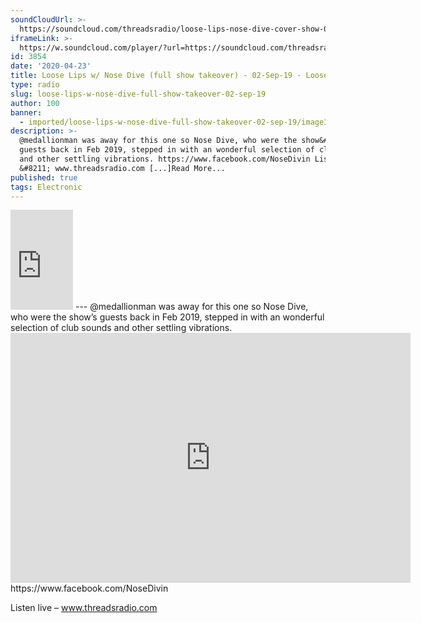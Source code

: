 ```yaml
---
soundCloudUrl: >-
  https://soundcloud.com/threadsradio/loose-lips-nose-dive-cover-show-02-sep-2019
iframeLink: >-
  https://w.soundcloud.com/player/?url=https://soundcloud.com/threadsradio/loose-lips-nose-dive-cover-show-02-sep-2019&color=00aabb&auto_play=false&hide_related=false&show_comments=true&show_user=true&show_reposts=false
id: 3854
date: '2020-04-23'
title: Loose Lips w/ Nose Dive (full show takeover) - 02-Sep-19 - Loose Lips
type: radio
slug: loose-lips-w-nose-dive-full-show-takeover-02-sep-19
author: 100
banner:
  - imported/loose-lips-w-nose-dive-full-show-takeover-02-sep-19/image3854.jpeg
description: >-
  @medallionman was away for this one so Nose Dive, who were the show&#8217;s
  guests back in Feb 2019, stepped in with an wonderful selection of club sounds
  and other settling vibrations. https://www.facebook.com/NoseDivin Listen live
  &#8211; www.threadsradio.com [...]Read More...
published: true
tags: Electronic
---
```

<iframe id="sc-widget" title="title" width="100" height="160" scrolling="no" frameborder="yes" allow="autoplay" src="https://w.soundcloud.com/player/?url=https://soundcloud.com/threadsradio/loose-lips-nose-dive-cover-show-02-sep-2019&amp;color=00aabb&amp;auto_play=false&amp;hide_related=false&amp;show_comments=true&amp;show_user=true&amp;show_reposts=false"></iframe>
---
@medallionman was away for this one so Nose Dive, who were the show’s guests back in Feb 2019, stepped in with an wonderful selection of club sounds and other settling vibrations.

<iframe loading="lazy" title="Loose Lips Show (Threads) w/ Nose Dive - 11/02/19 by Loose Lips" width="640" height="400" scrolling="no" frameborder="no" src="https://w.soundcloud.com/player/?visual=true&amp;url=https%3A%2F%2Fapi.soundcloud.com%2Ftracks%2F575048856&amp;show_artwork=true&amp;maxwidth=640&amp;maxheight=960&amp;dnt=1"></iframe>  
https://www.facebook.com/NoseDivin

Listen live – www.threadsradio.com
